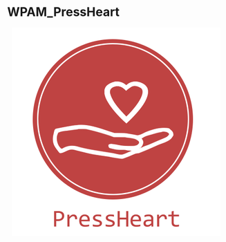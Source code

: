 # WPAM_PressHeart

<center><img src="https://github.com/mkowals9/WPAM_PressHeart/blob/master/app/src/main/res/drawable/logo.png?raw=true"></center>
